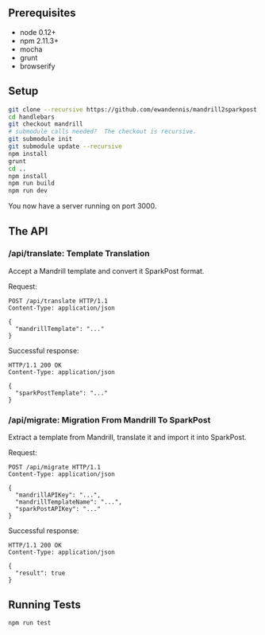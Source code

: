 ## Prerequisites

 - node 0.12+
 - npm 2.11.3+
 - mocha
 - grunt
 - browserify

## Setup

```bash
git clone --recursive https://github.com/ewandennis/mandrill2sparkpost.git
cd handlebars
git checkout mandrill
# submodule calls needed?  The checkout is recursive.
git submodule init
git submodule update --recursive
npm install
grunt
cd ..
npm install
npm run build
npm run dev
```

You now have a server running on port 3000.

## The API

### /api/translate: Template Translation

Accept a Mandrill template and convert it SparkPost format.

Request:

```
POST /api/translate HTTP/1.1
Content-Type: application/json

{
  "mandrillTemplate": "..."
}
```

Successful response:

```
HTTP/1.1 200 OK
Content-Type: application/json

{
  "sparkPostTemplate": "..."
}
```

### /api/migrate: Migration From Mandrill To SparkPost

Extract a template from Mandrill, translate it and import it into SparkPost.

Request:

```
POST /api/migrate HTTP/1.1
Content-Type: application/json

{
  "mandrillAPIKey": "...",
  "mandrillTemplateName": "...",
  "sparkPostAPIKey": "..."
}
```

Successful response:

```
HTTP/1.1 200 OK
Content-Type: application/json

{
  "result": true
}
```

## Running Tests

```bash
npm run test
```
